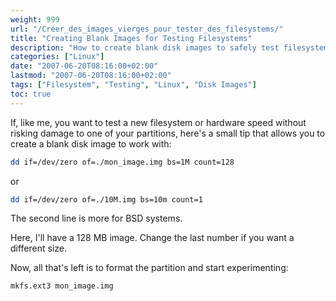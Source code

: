 ```yaml
---
weight: 999
url: "/Créer_des_images_vierges_pour_tester_des_filesystems/"
title: "Creating Blank Images for Testing Filesystems"
description: "How to create blank disk images to safely test filesystems without risking your existing partitions"
categories: ["Linux"]
date: "2007-06-20T08:16:00+02:00"
lastmod: "2007-06-20T08:16:00+02:00"
tags: ["Filesystem", "Testing", "Linux", "Disk Images"]
toc: true
---
```


If, like me, you want to test a new filesystem or hardware speed without risking damage to one of your partitions, here's a small tip that allows you to create a blank disk image to work with:

```bash
dd if=/dev/zero of=./mon_image.img bs=1M count=128
```

or

```bash
dd if=/dev/zero of=./10M.img bs=10m count=1
```

The second line is more for BSD systems.

Here, I'll have a 128 MB image. Change the last number if you want a different size.

Now, all that's left is to format the partition and start experimenting:

```bash
mkfs.ext3 mon_image.img
```

